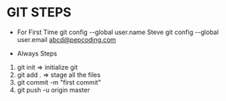# GIT STEPS

* For First Time
git config --global user.name Steve
git config --global user.email abcd@pepcoding.com

* Always Steps
1. git init => initialize git
2. git add . => stage all the files
3. git commit -m "first commit"
4. git push -u origin master